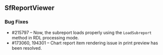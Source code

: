 ## SfReportViewer

### Bug Fixes

* \#215797 – Now, the subreport loads properly using the `LoadSubreport` method in RDL processing mode.
* \#173060, 194301 – Chart report item rendering issue in print preview has been resolved.
